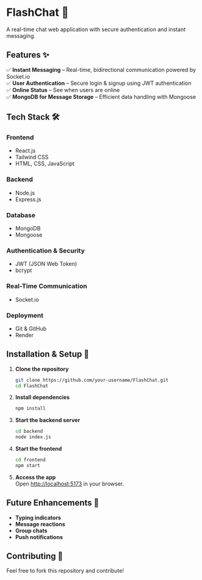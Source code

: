 # FlashChat 🚀  
A real-time chat web application with secure authentication and instant messaging.  

## Features ✨  
✅ **Instant Messaging** – Real-time, bidirectional communication powered by Socket.io  
✅ **User Authentication** – Secure login & signup using JWT authentication  
✅ **Online Status** – See when users are online  
✅ **MongoDB for Message Storage** – Efficient data handling with Mongoose  

## Tech Stack 🛠️  

### **Frontend**  
- React.js  
- Tailwind CSS  
- HTML, CSS, JavaScript  

### **Backend**  
- Node.js  
- Express.js  

### **Database**  
- MongoDB  
- Mongoose  

### **Authentication & Security**  
- JWT (JSON Web Token)  
- bcrypt  

### **Real-Time Communication**  
- Socket.io  

### **Deployment**  
- Git & GitHub  
- Render  

## Installation & Setup 🚀  

1. **Clone the repository**  
   ```bash
   git clone https://github.com/your-username/FlashChat.git
   cd FlashChat
   ```

2. **Install dependencies**  
   ```bash
   npm install
   ```

3. **Start the backend server**  
   ```bash
   cd backend
   node index.js
   ```

4. **Start the frontend**  
   ```bash
   cd frontend
   npm start
   ```

5. **Access the app**  
   Open [http://localhost:5173](http://localhost:5173) in your browser.  

## Future Enhancements 🚀  
- **Typing indicators**  
- **Message reactions**  
- **Group chats**  
- **Push notifications**  

## Contributing 🤝  
Feel free to fork this repository and contribute!  



